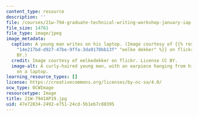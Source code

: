 ```yaml
---
content_type: resource
description: ''
file: /courses/21w-794-graduate-technical-writing-workshop-january-iap-2019/47e728342492e75124cd5b1eb7c88395_21W-794IAP19.jpg
file_size: 14761
file_type: image/jpeg
image_metadata:
  caption: A young man writes on his laptop. (Image courtesy of {{% resource_link
    "14e217bd-d927-47be-9ffa-3da9170bb13f" "eelke dekker" %}} on flickr. License CC
    BY.)
  credit: Image courtesy of eelkedekker on flickr. License CC BY.
  image-alt: A curly-haired young man, with an earpiece hanging from his ear, types
    on a laptop.
learning_resource_types: []
license: https://creativecommons.org/licenses/by-nc-sa/4.0/
ocw_type: OCWImage
resourcetype: Image
title: 21W-794IAP19.jpg
uid: 47e72834-2492-e751-24cd-5b1eb7c88395
---
```

